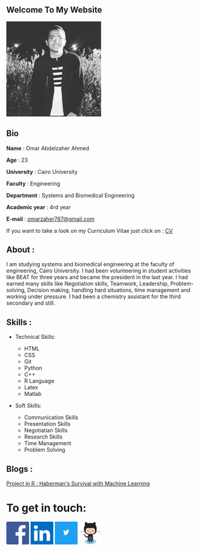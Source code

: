 ## Welcome To My Website



<img src="omar.jpg" width="250" height="250" />

## Bio

**Name** : Omar Abdelzaher Ahmed

**Age** : 23

**University** : Cairo University

**Faculty** : Engineering

**Department** : Systems and Biomedical Engineering

**Academic year** : 4rd year

**E-mail** : omarzaher787@gmail.com

If you want to take a look on my Curriculum Vitae just click on : [CV](https://drive.google.com/open?id=1InW1cg-xofj63tdavVl0dtXgwdDiF5VK)




## About :
I am studying systems and biomedical engineering at the faculty of engineering, Cairo University. I had been volunteering in student activities like BEAT for three years and became the president in the last year. I had earned many skills like Negotiation skills, Teamwork, Leadership, Problem-solving, Decision making, handling hard situations, time management and working under pressure. I had been a chemistry assistant for the third secondary and still.

## Skills :
- Technical Skills:

	- HTML
	-	CSS
	- Git
	- Python
	- C++
	- R Language
	- Latex
	- Matlab    


- Soft Skills:

    - Communication Skills
    - Presentation Skills
    - Negotiatian Skills
    - Research Skills
    - Time Management
    - Problem Solving

## Blogs :
[Project in R : Haberman's Survival with Machine Learning](https://omarabdelzaher.github.io/Machine-Learning-Blog/)

# To get in touch:

[<img src="faf.png" width="60" height="60" />](https://www.facebook.com/omarzaher222)    [<img src="linkedin.png" width="60" height="60" />](https://www.linkedin.com/in/omar-abdelzaher-30239816b/)    [<img src="twitter.png" width="60" height="60" />](https://twitter.com/Omar_Zaher97?s=08)  [<img src="github.png" width="60" height="60" />](https://github.com/OmarAbdelzaher)
